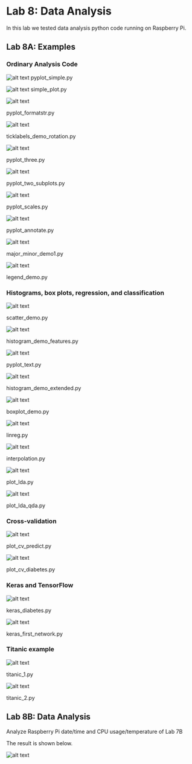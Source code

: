 # Lab 8: Data Analysis

In this lab we tested data analysis python code running on Raspberry Pi.


## Lab 8A: Examples

### Ordinary Analysis Code

![alt text](https://github.com/wastelander47/629IoT/blob/main/lab8/lab8-1.png)
pyplot_simple.py


![alt text](https://github.com/wastelander47/629IoT/blob/main/lab8/lab8-2.png)
simple_plot.py


![alt text](https://github.com/wastelander47/629IoT/blob/main/lab8/lab8-3.png)

pyplot_formatstr.py


![alt text](https://github.com/wastelander47/629IoT/blob/main/lab8/lab8-4.png)

ticklabels_demo_rotation.py


![alt text](https://github.com/wastelander47/629IoT/blob/main/lab8/lab8-5.png)

pyplot_three.py


![alt text](https://github.com/wastelander47/629IoT/blob/main/lab8/lab8-6.png)

pyplot_two_subplots.py


![alt text](https://github.com/wastelander47/629IoT/blob/main/lab8/lab8-7.png)

pyplot_scales.py


![alt text](https://github.com/wastelander47/629IoT/blob/main/lab8/lab8-8.png)

pyplot_annotate.py


![alt text](https://github.com/wastelander47/629IoT/blob/main/lab8/lab8-9.png)

major_minor_demo1.py


![alt text](https://github.com/wastelander47/629IoT/blob/main/lab8/lab8-10.png)

legend_demo.py



### Histograms, box plots, regression, and classification

![alt text](https://github.com/wastelander47/629IoT/blob/main/lab8/lab8-11.png)

scatter_demo.py


![alt text](https://github.com/wastelander47/629IoT/blob/main/lab8/lab8-12.png)

histogram_demo_features.py


![alt text](https://github.com/wastelander47/629IoT/blob/main/lab8/lab8-13.png)

pyplot_text.py


![alt text](https://github.com/wastelander47/629IoT/blob/main/lab8/lab8-14.png)

histogram_demo_extended.py


![alt text](https://github.com/wastelander47/629IoT/blob/main/lab8/lab8-15.png)

boxplot_demo.py


![alt text](https://github.com/wastelander47/629IoT/blob/main/lab8/lab8-16.png)

linreg.py


![alt text](https://github.com/wastelander47/629IoT/blob/main/lab8/lab8-17.png)

interpolation.py


![alt text](https://github.com/wastelander47/629IoT/blob/main/lab8/lab8-18.png)

plot_lda.py


![alt text](https://github.com/wastelander47/629IoT/blob/main/lab8/lab8-19.png)

plot_lda_qda.py



### Cross-validation

![alt text](https://github.com/wastelander47/629IoT/blob/main/lab8/lab8-20.png)

plot_cv_predict.py


![alt text](https://github.com/wastelander47/629IoT/blob/main/lab8/lab8-21.png)

plot_cv_diabetes.py



### Keras and TensorFlow

![alt text](https://github.com/wastelander47/629IoT/blob/main/lab8/lab8-22.png)

keras_diabetes.py


![alt text](https://github.com/wastelander47/629IoT/blob/main/lab8/lab8-23.png)

keras_first_network.py



### Titanic example

![alt text](https://github.com/wastelander47/629IoT/blob/main/lab8/lab8-24.png)

titanic_1.py


![alt text](https://github.com/wastelander47/629IoT/blob/main/lab8/lab8-25.png)

titanic_2.py


## Lab 8B: Data Analysis

Analyze Raspberry Pi date/time and CPU usage/temperature of Lab 7B

The result is shown below.

![alt text](https://github.com/wastelander47/629IoT/blob/main/lab8/lab8-26.png)
